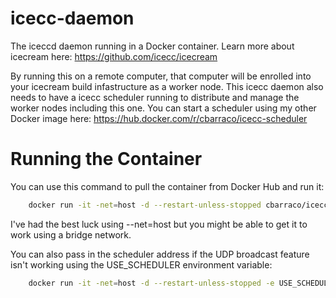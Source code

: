 # icecc-daemon

The iceccd daemon running in a Docker container. Learn more about icecream here: https://github.com/icecc/icecream

By running this on a remote computer, that computer will be enrolled into your icecream build infastructure as a worker node. This icecc daemon also needs to have a icecc scheduler running to distribute and manage the worker nodes including this one. You can start a scheduler using my other Docker image here: https://hub.docker.com/r/cbarraco/icecc-scheduler

# Running the Container
You can use this command to pull the container from Docker Hub and run it:
```bash
    docker run -it -net=host -d --restart-unless-stopped cbarraco/icecc-daemon
```
I've had the best luck using --net=host but you might be able to get it to work using a bridge network.

You can also pass in the scheduler address if the UDP broadcast feature isn't working using the USE_SCHEDULER environment variable:
```bash    
    docker run -it -net=host -d --restart-unless-stopped -e USE_SCHEDULER=<ADDRESS OF SCHDULER> cbarraco/icecc-daemon
```
